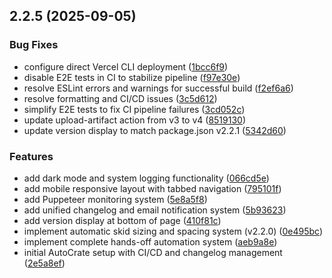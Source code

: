 ## 2.2.5 (2025-09-05)


### Bug Fixes

* configure direct Vercel CLI deployment ([1bcc6f9](https://github.com/Shivam-Bhardwaj/AutoCrate/commit/1bcc6f9891688c213921e3bbef11c403a59e0601))
* disable E2E tests in CI to stabilize pipeline ([f97e30e](https://github.com/Shivam-Bhardwaj/AutoCrate/commit/f97e30ee309c61915d687c325268897a68c04f25))
* resolve ESLint errors and warnings for successful build ([f2ef6a6](https://github.com/Shivam-Bhardwaj/AutoCrate/commit/f2ef6a63d4c0c5f2bf1262b1734402aec67a2988))
* resolve formatting and CI/CD issues ([3c5d612](https://github.com/Shivam-Bhardwaj/AutoCrate/commit/3c5d6129fda9c9f6dfa8b6a289e8204b3a94c6f4))
* simplify E2E tests to fix CI pipeline failures ([3cd052c](https://github.com/Shivam-Bhardwaj/AutoCrate/commit/3cd052c23f4f9c1878d7210af7d2a197caa4cf9b))
* update upload-artifact action from v3 to v4 ([8519130](https://github.com/Shivam-Bhardwaj/AutoCrate/commit/8519130f0517ca7db87551885530efc0149b2231))
* update version display to match package.json v2.2.1 ([5342d60](https://github.com/Shivam-Bhardwaj/AutoCrate/commit/5342d60a4e8daa9196124617c82ceafb7189e726))


### Features

* add dark mode and system logging functionality ([066cd5e](https://github.com/Shivam-Bhardwaj/AutoCrate/commit/066cd5e7d2bb177a72d39be645feccdd2079bd73))
* add mobile responsive layout with tabbed navigation ([795101f](https://github.com/Shivam-Bhardwaj/AutoCrate/commit/795101f029ef5fe26bb37ec553b9f854fd62206d))
* add Puppeteer monitoring system ([5e8a5f8](https://github.com/Shivam-Bhardwaj/AutoCrate/commit/5e8a5f8da8c012ded31fa0235823536e0b6dd11d))
* add unified changelog and email notification system ([5b93623](https://github.com/Shivam-Bhardwaj/AutoCrate/commit/5b93623429d76642ff557a4b004bf81905499e2d))
* add version display at bottom of page ([410f81c](https://github.com/Shivam-Bhardwaj/AutoCrate/commit/410f81c932d4577ea2241002bbbfe055e3963598))
* implement automatic skid sizing and spacing system (v2.2.0) ([0e495bc](https://github.com/Shivam-Bhardwaj/AutoCrate/commit/0e495bcd6ac5d7b948a8e6d3255c64551b698f62))
* implement complete hands-off automation system ([aeb9a8e](https://github.com/Shivam-Bhardwaj/AutoCrate/commit/aeb9a8e7f813990ae4076c80098d70ee8a37adc7))
* initial AutoCrate setup with CI/CD and changelog management ([2e5a8ef](https://github.com/Shivam-Bhardwaj/AutoCrate/commit/2e5a8ef60caa80c3eec0616b1951b9e2de4f545f))



